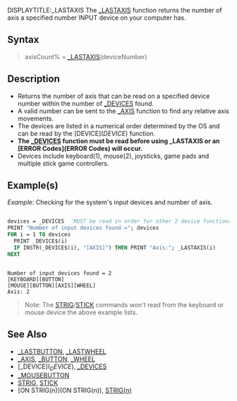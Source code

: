 DISPLAYTITLE:_LASTAXIS
The [_LASTAXIS](_LASTAXIS) function returns the number of axis a specified number INPUT device on your computer has.


## Syntax

>  axisCount% = [_LASTAXIS](_LASTAXIS)(deviceNumber)


## Description

* Returns the number of axis that can be read on a specified device number within the number of [_DEVICES](_DEVICES) found.
* A valid number can be sent to the [_AXIS](_AXIS) function to find any relative axis movements.
* The devices are listed in a numerical order determined by the OS and can be read by the [DEVICE$](DEVICE$) function.
* **The [_DEVICES](_DEVICES) function must be read before using _LASTAXIS or an [ERROR Codes](ERROR Codes) will occur.**
* Devices include keyboard(1), mouse(2), joysticks, game pads and multiple stick game controllers.


## Example(s)

*Example:* Checking for the system's input devices and number of axis.

```vb

devices = _DEVICES  'MUST be read in order for other 2 device functions to work!
PRINT "Number of input devices found ="; devices
FOR i = 1 TO devices
  PRINT _DEVICE$(i)
  IF INSTR(_DEVICE$(i), "[AXIS]") THEN PRINT "Axis:"; _LASTAXIS(i)
NEXT 

```

```text

Number of input devices found = 2
[KEYBOARD][BUTTON]
[MOUSE][BUTTON][AXIS][WHEEL]
Axis: 2

```

> Note: The [STRIG](STRIG)/[STICK](STICK) commands won't read from the keyboard or mouse device the above example lists.


## See Also

* [_LASTBUTTON](_LASTBUTTON), [_LASTWHEEL](_LASTWHEEL)
* [_AXIS](_AXIS), [_BUTTON](_BUTTON), [_WHEEL](_WHEEL)
* [_DEVICE$](_DEVICE$), [_DEVICES](_DEVICES)
* [_MOUSEBUTTON](_MOUSEBUTTON)
* [STRIG](STRIG), [STICK](STICK)
* [ON STRIG(n)](ON STRIG(n)), [STRIG(n)](STRIG(n))




